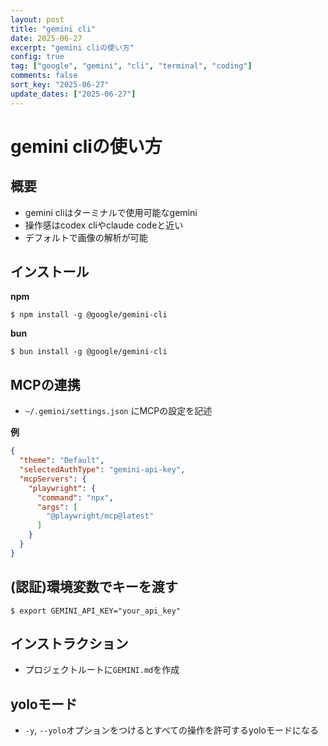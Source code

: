 ```yaml
---
layout: post
title: "gemini cli"
date: 2025-06-27
excerpt: "gemini cliの使い方"
config: true
tag: ["google", "gemini", "cli", "terminal", "coding"]
comments: false
sort_key: "2025-06-27"
update_dates: ["2025-06-27"]
---
```


# gemini cliの使い方

## 概要
 - gemini cliはターミナルで使用可能なgemini
 - 操作感はcodex cliやclaude codeと近い
 - デフォルトで画像の解析が可能

## インストール

**npm**
```console
$ npm install -g @google/gemini-cli
```

**bun**
```console
$ bun install -g @google/gemini-cli
```

## MCPの連携
 - `~/.gemini/settings.json` にMCPの設定を記述

**例**
```json
{
  "theme": "Default",
  "selectedAuthType": "gemini-api-key",
  "mcpServers": {
    "playwright": {
      "command": "npx",
      "args": [
        "@playwright/mcp@latest"
      ]
    }
  }
}
```

## (認証)環境変数でキーを渡す

```console
$ export GEMINI_API_KEY="your_api_key"
```

## インストラクション
 - プロジェクトルートに`GEMINI.md`を作成

## yoloモード
 - `-y`, `--yolo`オプションをつけるとすべての操作を許可するyoloモードになる

